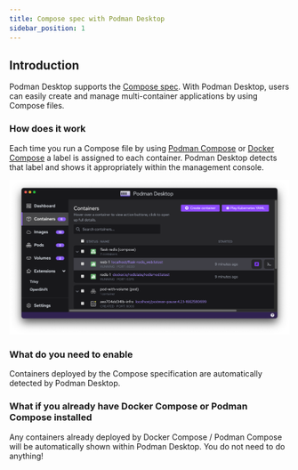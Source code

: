 ```yaml
---
title: Compose spec with Podman Desktop
sidebar_position: 1
---
```


## Introduction

Podman Desktop supports the [Compose spec](https://compose-spec.io). With Podman Desktop, users can easily create and manage multi-container applications by using Compose files.

### How does it work

Each time you run a Compose file by using [Podman Compose](https://github.com/containers/podman-compose) or [Docker Compose](https://docs.docker.com/compose/) a label is assigned to each container.
Podman Desktop detects that label and shows it appropriately within the management console.

![img2](img/compose_doc_image_2.png)

### What do you need to enable

Containers deployed by the Compose specification are automatically detected by Podman Desktop.

### What if you already have Docker Compose or Podman Compose installed

Any containers already deployed by Docker Compose / Podman Compose will be automatically shown within Podman Desktop. You do not need to do anything!
